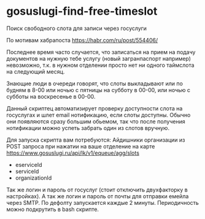 # gosuslugi-find-free-timeslot
Поиск свободного слота для записи через госуслуги 

По мотивам хабрапоста
https://habr.com/ru/post/554406/

Последнее время часто случается, что записаться на прием на подачу документов на нужную тебе услугу
(новый загранпаспорт например) невозможно, т.к. в нужном отделении просто нет ни одного таймслота на следующий месяц.

Знающие люди в очереди говорят, что слоты выкладывают или по будням в 8-00 или ночью с пятницы на субботу в 00-00,
или ночью с субботы на воскресенье в 00-00.

Данный скриптец автоматизирует проверку доступности слота на госуслугах и шлет email нотификацию, если слоты доступны.
Обычно они появляются сразу большим обьемом, так что после получения нотификации можно успеть забрать один из слотов вручную.

Для запуска скрипта вам потребуются:
Айдишники организации из POST запроса при нажатии на ваше отделение на карте
https://www.gosuslugi.ru/api/lk/v1/equeue/agg/slots
- eserviceId
- serviceId
- organizationId

Так же логин и пароль от госуслуг (стоит отключить двухфакторку в настройках).
А так же логин и пароль от почты для отправки емейла через SMTP.
По дефолту запускается каждые 2 минуты. Периодичность можно подкрутить в bash скрипте.

